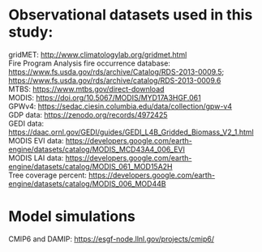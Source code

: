 # Observational datasets used in this study:  
gridMET: http://www.climatologylab.org/gridmet.html  
Fire Program Analysis fire occurrence database: https://www.fs.usda.gov/rds/archive/Catalog/RDS-2013-0009.5; https://www.fs.usda.gov/rds/archive/catalog/RDS-2013-0009.6  
MTBS: https://www.mtbs.gov/direct-download  
MODIS: https://doi.org/10.5067/MODIS/MYD17A3HGF.061  
GPWv4: https://sedac.ciesin.columbia.edu/data/collection/gpw-v4  
GDP data: https://zenodo.org/records/4972425  
GEDI data: https://daac.ornl.gov/GEDI/guides/GEDI_L4B_Gridded_Biomass_V2_1.html  
MODIS EVI data: https://developers.google.com/earth-engine/datasets/catalog/MODIS_MCD43A4_006_EVI  
MODIS LAI data: https://developers.google.com/earth-engine/datasets/catalog/MODIS_061_MOD15A2H  
Tree coverage percent: https://developers.google.com/earth-engine/datasets/catalog/MODIS_006_MOD44B  
# Model simulations  
CMIP6 and DAMIP: https://esgf-node.llnl.gov/projects/cmip6/  

